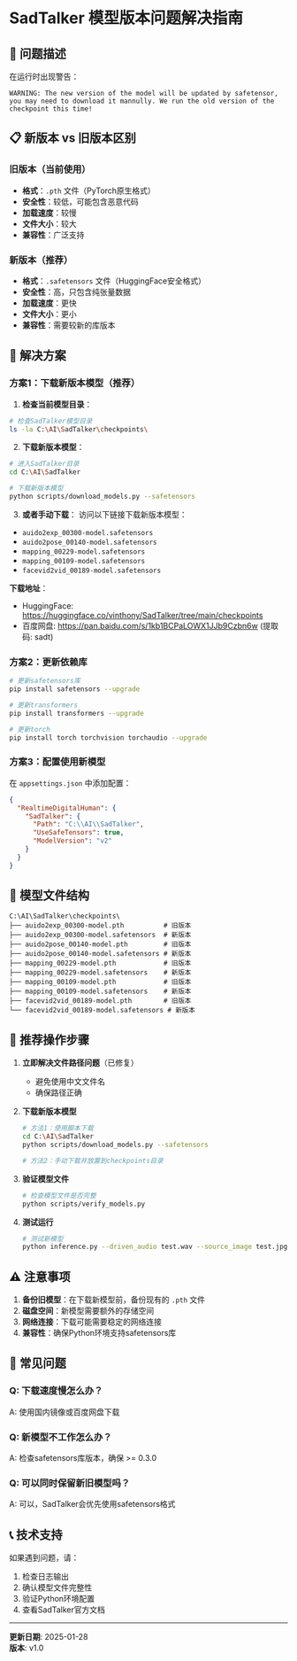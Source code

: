 # SadTalker 模型版本问题解决指南

## 🚨 问题描述

在运行时出现警告：
```
WARNING: The new version of the model will be updated by safetensor, you may need to download it mannully. We run the old version of the checkpoint this time!
```

## 📋 新版本 vs 旧版本区别

### 旧版本（当前使用）
- **格式**：`.pth` 文件（PyTorch原生格式）
- **安全性**：较低，可能包含恶意代码
- **加载速度**：较慢
- **文件大小**：较大
- **兼容性**：广泛支持

### 新版本（推荐）
- **格式**：`.safetensors` 文件（HuggingFace安全格式）
- **安全性**：高，只包含纯张量数据
- **加载速度**：更快
- **文件大小**：更小
- **兼容性**：需要较新的库版本

## 🔧 解决方案

### 方案1：下载新版本模型（推荐）

1. **检查当前模型目录**：
```bash
# 检查SadTalker模型目录
ls -la C:\AI\SadTalker\checkpoints\
```

2. **下载新版本模型**：
```bash
# 进入SadTalker目录
cd C:\AI\SadTalker

# 下载新版本模型
python scripts/download_models.py --safetensors
```

3. **或者手动下载**：
访问以下链接下载新版本模型：
- `auido2exp_00300-model.safetensors`
- `auido2pose_00140-model.safetensors`  
- `mapping_00229-model.safetensors`
- `mapping_00109-model.safetensors`
- `facevid2vid_00189-model.safetensors`

**下载地址**：
- HuggingFace: https://huggingface.co/vinthony/SadTalker/tree/main/checkpoints
- 百度网盘: https://pan.baidu.com/s/1kb1BCPaLOWX1JJb9Czbn6w (提取码: sadt)

### 方案2：更新依赖库

```bash
# 更新safetensors库
pip install safetensors --upgrade

# 更新transformers
pip install transformers --upgrade

# 更新torch
pip install torch torchvision torchaudio --upgrade
```

### 方案3：配置使用新模型

在 `appsettings.json` 中添加配置：
```json
{
  "RealtimeDigitalHuman": {
    "SadTalker": {
      "Path": "C:\\AI\\SadTalker",
      "UseSafeTensors": true,
      "ModelVersion": "v2"
    }
  }
}
```

## 📁 模型文件结构

```
C:\AI\SadTalker\checkpoints\
├── auido2exp_00300-model.pth          # 旧版本
├── auido2exp_00300-model.safetensors  # 新版本
├── auido2pose_00140-model.pth         # 旧版本  
├── auido2pose_00140-model.safetensors # 新版本
├── mapping_00229-model.pth            # 旧版本
├── mapping_00229-model.safetensors    # 新版本
├── mapping_00109-model.pth            # 旧版本
├── mapping_00109-model.safetensors    # 新版本
├── facevid2vid_00189-model.pth        # 旧版本
└── facevid2vid_00189-model.safetensors # 新版本
```

## 🎯 推荐操作步骤

1. **立即解决文件路径问题**（已修复）
   - 避免使用中文文件名
   - 确保路径正确

2. **下载新版本模型**
   ```bash
   # 方法1：使用脚本下载
   cd C:\AI\SadTalker
   python scripts/download_models.py --safetensors
   
   # 方法2：手动下载并放置到checkpoints目录
   ```

3. **验证模型文件**
   ```bash
   # 检查模型文件是否完整
   python scripts/verify_models.py
   ```

4. **测试运行**
   ```bash
   # 测试新模型
   python inference.py --driven_audio test.wav --source_image test.jpg --result_dir results --still
   ```

## ⚠️ 注意事项

1. **备份旧模型**：在下载新模型前，备份现有的 `.pth` 文件
2. **磁盘空间**：新模型需要额外的存储空间
3. **网络连接**：下载可能需要稳定的网络连接
4. **兼容性**：确保Python环境支持safetensors库

## 🐛 常见问题

### Q: 下载速度慢怎么办？
A: 使用国内镜像或百度网盘下载

### Q: 新模型不工作怎么办？
A: 检查safetensors库版本，确保 >= 0.3.0

### Q: 可以同时保留新旧模型吗？
A: 可以，SadTalker会优先使用safetensors格式

## 📞 技术支持

如果遇到问题，请：
1. 检查日志输出
2. 确认模型文件完整性
3. 验证Python环境配置
4. 查看SadTalker官方文档

---
**更新日期**: 2025-01-28  
**版本**: v1.0
